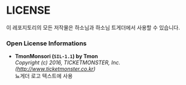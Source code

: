 # LICENSE
이 레포지토리의 모든 저작물은 하소님과 하소님 트게더에서 사용할 수 있습니다.  

### Open License Informations
+ **TmonMonsori (`SIL-1.1`) by Tmon**  
    *Copyright (c) 2016, TICKETMONSTER, Inc. (http://www.ticketmonster.co.kr)*  
    뇨게더 로고 텍스트에 사용
